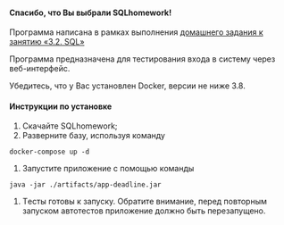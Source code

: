 #### Спасибо, что Вы выбрали SQLhomework! 
Программа написана в рамках выполнения [домашнего задания к занятию «3.2. SQL»](https://github.com/netology-code/aqa-homeworks/tree/aqa4/sql) 

Программа предназначена для тестирования входа в систему через веб-интерфейс. 

Убедитесь, что у Вас установлен Docker, версии не ниже 3.8. 

#### Инструкции по установке
1. Скачайте SQLhomework; 
1. Разверните базу,  используя команду 
```
docker-compose up -d
```
1. Запустите приложение с помощью команды 
```
java -jar ./artifacts/app-deadline.jar
```
1. Tесты готовы к запуску. Обратите внимание, перед повторным запуском автотестов приложение должно быть перезапущено. 

